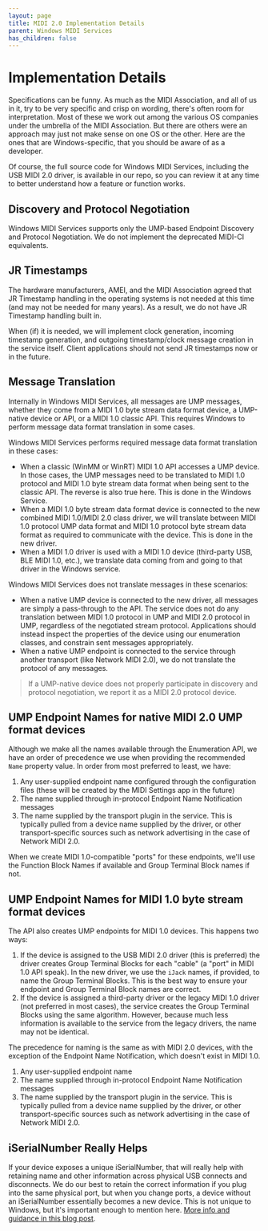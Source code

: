 ```yaml
---
layout: page
title: MIDI 2.0 Implementation Details
parent: Windows MIDI Services
has_children: false
---
```


# Implementation Details

Specifications can be funny. As much as the MIDI Association, and all of us in it, try to be very specific and crisp on wording, there's often room for interpretation. Most of these we work out among the various OS companies under the umbrella of the MIDI Association. But there are others were an approach may just not make sense on one OS or the other. Here are the ones that are Windows-specific, that you should be aware of as a developer.

Of course, the full source code for Windows MIDI Services, including the USB MIDI 2.0 driver, is available in our repo, so you can review it at any time to better understand how a feature or function works.

## Discovery and Protocol Negotiation

Windows MIDI Services supports only the UMP-based Endpoint Discovery and Protocol Negotiation. We do not implement the deprecated MIDI-CI equivalents.

## JR Timestamps

The hardware manufacturers, AMEI, and the MIDI Association agreed that JR Timestamp handling in the operating systems is not needed at this time (and may not be needed for many years). As a result, we do not have JR Timestamp handling built in.

When (if) it is needed, we will implement clock generation, incoming timestamp generation, and outgoing timestamp/clock message creation in the service itself. Client applications should not send JR timestamps now or in the future.

## Message Translation

Internally in Windows MIDI Services, all messages are UMP messages, whether they come from a MIDI 1.0 byte stream data format device, a UMP-native device or API, or a MIDI 1.0 classic API. This requires Windows to perform message data format translation in some cases.

Windows MIDI Services performs required message data format translation in these cases:

- When a classic (WinMM or WinRT) MIDI 1.0 API accesses a UMP device. In those cases, the UMP messages need to be translated to MIDI 1.0 protocol and MIDI 1.0 byte stream data format when being sent to the classic API. The reverse is also true here. This is done in the Windows Service.
- When a MIDI 1.0 byte stream data format device is connected to the new combined MIDI 1.0/MIDI 2.0 class driver, we will translate between MIDI 1.0 protocol UMP data format and MIDI 1.0 protocol byte stream data format as required to communicate with the device. This is done in the new driver.
- When a MIDI 1.0 driver is used with a MIDI 1.0 device (third-party USB, BLE MIDI 1.0, etc.), we translate data coming from and going to that driver in the Windows service.

Windows MIDI Services does not translate messages in these scenarios:

- When a native UMP device is connected to the new driver, all messages are simply a pass-through to the API. The service does not do any translation between MIDI 1.0 protocol in UMP and MIDI 2.0 protocol in UMP, regardless of the negotiated stream protocol. Applications should instead inspect the properties of the device using our enumeration classes, and constrain sent messages appropriately.
- When a native UMP endpoint is connected to the service through another transport (like Network MIDI 2.0), we do not translate the protocol of any messages.

> If a UMP-native device does not properly participate in discovery and protocol negotiation, we report it as a MIDI 2.0 protocol device.

## UMP Endpoint Names for native MIDI 2.0 UMP format devices

Although we make all the names available through the Enumeration API, we have an order of precedence we use when providing the recommended `Name` property value. In order from most preferred to least, we have:

1. Any user-supplied endpoint name configured through the configuration files (these will be created by the MIDI Settings app in the future)
2. The name supplied through in-protocol Endpoint Name Notification messages
3. The name supplied by the transport plugin in the service. This is typically pulled from a device name supplied by the driver, or other transport-specific sources such as network advertising in the case of Network MIDI 2.0.

When we create MIDI 1.0-compatible "ports" for these endpoints, we'll use the Function Block Names if available and Group Terminal Block names if not.

## UMP Endpoint Names for MIDI 1.0 byte stream format devices

The API also creates UMP endpoints for MIDI 1.0 devices. This happens two ways:

1. If the device is assigned to the USB MIDI 2.0 driver (this is preferred) the driver creates Group Terminal Blocks for each "cable" (a "port" in MIDI 1.0 API speak). In the new driver, we use the `iJack` names, if provided, to name the Group Terminal Blocks. This is the best way to ensure your endpoint and Group Terminal Block names are correct.
2. If the device is assigned a third-party driver or the legacy MIDI 1.0 driver (not preferred in most cases), the service creates the Group Terminal Blocks using the same algorithm. However, because much less information is available to the service from the legacy drivers, the name may not be identical.

The precedence for naming is the same as with MIDI 2.0 devices, with the exception of the Endpoint Name Notification, which doesn't exist in MIDI 1.0.

1. Any user-supplied endpoint name
2. The name supplied through in-protocol Endpoint Name Notification messages
3. The name supplied by the transport plugin in the service. This is typically pulled from a device name supplied by the driver, or other transport-specific sources such as network advertising in the case of Network MIDI 2.0.

## iSerialNumber Really Helps

If your device exposes a unique iSerialNumber, that will really help with retaining name and other information across physical USB connects and disconnects. We do our best to retain the correct information if you plug into the same physical port, but when you change ports, a device without an iSerialNumber essentially becomes a new device. This is not unique to Windows, but it's important enough to mention here. [More info and guidance in this blog post](https://devblogs.microsoft.com/windows-music-dev/the-importance-of-including-a-unique-iserialnumber-in-your-usb-midi-devices/).
